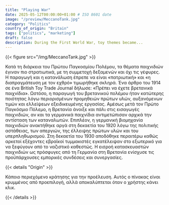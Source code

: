 ```yaml
---
title: "Playing War"
date: 2025-05-12T00:00:00+01:00 # ISO 8601 date
image: "/preview/MeccanoTank.jpg"
category: "Politics"
country_of_origin: "Britain"
tags: ["politics", "marketing"]
draft: false
description: During the First World War, toy themes became...
---
```




{{< figure src="/img/MeccanoTank.jpg" >}}

Κατά τη διάρκεια του Πρώτου Παγκοσμίου Πολέμου, τα θέματα παιχνιδιών έγιναν πιο στρατιωτικά, με τη συμμετοχή δεξαμενών και όχι τις γέφυρες. Η παραγωγή και η κατανάλωση έπρεπε να είναι «πατριωτική» και «η διαπραγμάτευση με τον εχθρό» τιμωρήθηκε σκληρά. Ένα άρθρο του 1914 σε ένα British Toy Trade Journal δήλωσε: «Πρέπει να έχετε βρετανικά παιχνίδια». Ωστόσο, η παραγωγή του βρετανικού πολέμου ήταν κατώτερης ποιότητας λόγω περιορισμένων προμηθειών πρώτων υλών, αυξανόμενων τιμών και ελλείψεων εξειδικευμένης εργασίας. Αμέσως μετά τον Πρώτο Παγκόσμιο Πόλεμο, η Βρετανία άνοιξε και πάλι στις εισαγωγές παιχνιδιών, αν και τα γερμανικά παιχνίδια αντιμετώπισαν αρχικά την αντίσταση των καταναλωτών. Επιπλέον, η γερμανική βιομηχανία παιχνιδιών ανακτήθηκε αργά στη δεκαετία του 1920 λόγω της πολιτικής αστάθειας, των απεργιών, της έλλειψης πρώτων υλών και του υπερπληθωρισμού. Στη δεκαετία του 1930 αποδόθηκε περαιτέρω καθώς αρκετοί εξέχοντες εβραϊκοί τυμμακιστές εγκατέλειψαν στο εξωτερικό για να ξεφύγουν από το ναζιστικό καθεστώς. Η εισροή κατασκευαστών παιχνιδιών ως πρόσφυγες από τη Γερμανία στη Βρετανία ενίσχυσε τις προϋπάρχουσες εμπορικές συνδέσεις και συνεργασίες.

{{< details "Origin" >}}

Κάποιο περιεχόμενο κράτησης για την προέλευση. Αυτός ο πίνακας είναι κρυμμένος από προεπιλογή, αλλά αποκαλύπτεται όταν ο χρήστης κάνει κλικ.

{{< /details >}}

